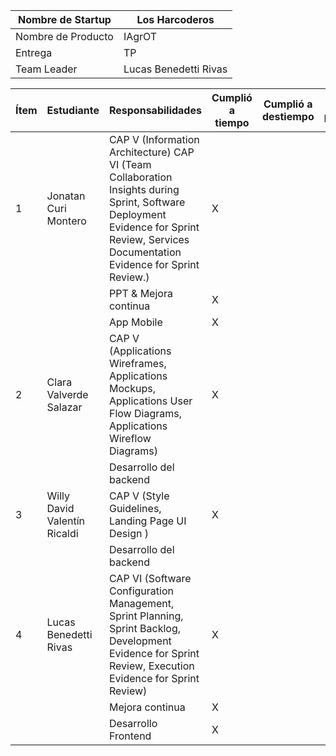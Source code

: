 

| Nombre de Startup | Los Harcoderos        |
|-------------------|-----------------------|
| Nombre de Producto| IAgrOT                |
| Entrega           | TP                   |
| Team Leader       | Lucas Benedetti Rivas |

| Ítem | Estudiante                     | Responsabilidades                                                                | Cumplió a tiempo | Cumplió a destiempo | Cumplió parcialmente | No cumplió | Calificación asignada |
|------|--------------------------------|----------------------------------------------------------------------------------|------------------|---------------------|----------------------|-----------|------------------------|
| 1    | Jonatan Curi Montero |      CAP V  (Information Architecture) CAP VI (Team Collaboration Insights during Sprint, Software Deployment Evidence for Sprint Review, Services Documentation Evidence for Sprint Review.)                    |      X            |                   |                      |           | 20                    |
|      |                                | PPT & Mejora continua                           |       X           |                     |                   |           |                       |
|      |                                | App Mobile                       |         X         |                     |                      |         |                       |
| 2    | Clara Valverde Salazar  | CAP V (Applications Wireframes, Applications Mockups, Applications User Flow Diagrams, Applications Wireflow Diagrams)          |      X          |                     |                      |           | 10                    |
|      |                                | Desarrollo del backend                                   |                  |                     |                     |     X      |                       |
| 3    | Willy David Valentín Ricaldi   | CAP V (Style Guidelines, Landing Page UI Design )     |      X          |                     |                      |           | 10                    |
|      |                                | Desarrollo del backend                                   |                  |                     |                     |     X      |                       |
| 4    | Lucas Benedetti Rivas |      CAP VI (Software Configuration Management, Sprint Planning, Sprint Backlog, Development Evidence for Sprint Review, Execution Evidence for Sprint Review)            |      X            |                   |                      |           | 20                    |
|      |                                | Mejora continua                         |         X         |                     |                   |           |                       |
|      |                                | Desarrollo Frontend                       |        X          |                     |                      |         |                       |


